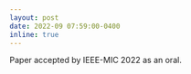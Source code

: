 ```yaml
---
layout: post
date: 2022-09 07:59:00-0400
inline: true
---
```

Paper accepted by IEEE-MIC 2022 as an oral.
